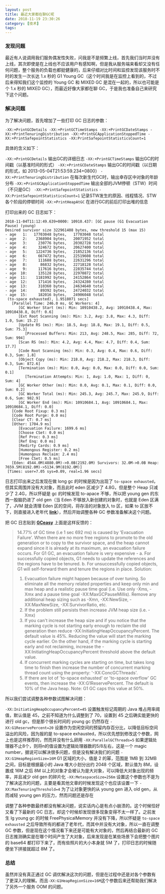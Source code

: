 ```yaml
---
layout: post
title: 最近大家都在聊GC呢
date: 2018-11-19 23:30:26
category: [技术]
tags: 
---
```


### 发现问题

最近有人说调用我们服务偶发性失败，问我是不是频繁上线，首先我们当时并没有上线，其次即使是在上线也不应该用户有感知啊，但是我从服务端来看却又没有任何问题，整个服务的负载也都挺健康的，后来仔细对比时间和监控发现该服务时不时的发生一次长达 1.x 秒的 G1 Young GC（这个时间我是在监控上看到的，不过后来得知我们这个监控的 Young GC 和 MIXED GC 是混在一起的，所以也可能是个 1.x 秒的 MIXED GC），而最近好像大家都在聊 GC，于是我也准备自己来研究下这个问题。

### 解决问题

为了解决问题，首先增加了一些打印 GC 日志的参数：

    -XX:+PrintGCDetails -XX:+PrintGCTimeStamps -XX:+PrintGCDateStamps -XX:+PrintTenuringDistribution -XX:+PrintGCApplicationStoppedTime -XX:+PrintSafepointStatistics -XX:PrintSafepointStatisticsCount=1

具体的含义如下：

```-XX:+PrintGCDetails```  输出GC的详细日志
```-XX:+PrintGCTimeStamps```  输出GC的时间戳（以基准时间的形式）
```-XX:+PrintGCDateStamps```  输出GC的时间戳（以日期的形式，如 2013-05-04T21:53:59.234+0800）
```-XX:+PrintTenuringDistribution```  在每次新生代GC时，输出幸存区中对象的年龄分布
```-XX:+PrintGCApplicationStoppedTime```  输出全部的JVM停顿（STW）时间（不只是GC）
```-XX:+PrintSafepointStatistics``` ```-XX:PrintSafepointStatisticsCount=1```  记录STW发生的原因、线程情况、STW各个阶段的停顿时间
```-XX:+PrintHeapAtGC```  在进行GC的前后打印出堆的信息

打印出来的 GC 日志如下：
<!--more-->

    2018-11-04T11:12:49.639+0000: 10910.437: [GC pause (G1 Evacuation Pause) (young)
    Desired survivor size 322961408 bytes, new threshold 15 (max 15)
    - age   1:   17703048 bytes,   17703048 total
    - age   2:    2368904 bytes,   20071952 total
    - age   3:     230776 bytes,   20302728 total
    - age   4:     324672 bytes,   20627400 total
    - age   5:    1224736 bytes,   21852136 total
    - age   6:     667472 bytes,   22519608 total
    - age   7:     111688 bytes,   22631296 total
    - age   8:      86832 bytes,   22718128 total
    - age   9:     117616 bytes,   22835744 total
    - age  10:     135128 bytes,   22970872 total
    - age  11:    1181992 bytes,   24152864 total
    - age  12:     171416 bytes,   24324280 total
    - age  13:     310360 bytes,   24634640 total
    - age  14:      89392 bytes,   24724032 total
    - age  15:     182016 bytes,   24906048 total
     (to-space exhausted), 1.9518071 secs]
       [Parallel Time: 246.0 ms, GC Workers: 4]
          [GC Worker Start (ms): Min: 10910438.2, Avg: 10910438.4, Max: 10910438.8, Diff: 0.6]
          [Ext Root Scanning (ms): Min: 3.2, Avg: 3.8, Max: 4.3, Diff: 1.0, Sum: 15.2]
          [Update RS (ms): Min: 18.5, Avg: 18.8, Max: 19.1, Diff: 0.5, Sum: 75.3]
             [Processed Buffers: Min: 213, Avg: 248.5, Max: 285, Diff: 72, Sum: 994]
          [Scan RS (ms): Min: 4.2, Avg: 4.4, Max: 4.7, Diff: 0.4, Sum: 17.7]
          [Code Root Scanning (ms): Min: 0.3, Avg: 0.4, Max: 0.6, Diff: 0.3, Sum: 1.8]
          [Object Copy (ms): Min: 218.0, Avg: 218.2, Max: 218.3, Diff: 0.3, Sum: 872.6]
          [Termination (ms): Min: 0.0, Avg: 0.0, Max: 0.0, Diff: 0.0, Sum: 0.1]
             [Termination Attempts: Min: 1, Avg: 1.0, Max: 1, Diff: 0, Sum: 4]
          [GC Worker Other (ms): Min: 0.0, Avg: 0.1, Max: 0.1, Diff: 0.0, Sum: 0.2]
          [GC Worker Total (ms): Min: 245.3, Avg: 245.7, Max: 245.9, Diff: 0.6, Sum: 982.9]
          [GC Worker End (ms): Min: 10910684.1, Avg: 10910684.1, Max: 10910684.1, Diff: 0.0]
       [Code Root Fixup: 0.3 ms]
       [Code Root Purge: 0.0 ms]
       [Clear CT: 0.7 ms]
       [Other: 1704.9 ms]
          [Evacuation Failure: 1699.6 ms]
          [Choose CSet: 0.0 ms]
          [Ref Proc: 0.3 ms]
          [Ref Enq: 0.0 ms]
          [Redirty Cards: 0.9 ms]
          [Humongous Register: 0.2 ms]
          [Humongous Reclaim: 2.4 ms]
          [Free CSet: 0.5 ms]
       [Eden: 4544.0M(4880.0M)->0.0B(2192.0M) Survivors: 32.0M->0.0B Heap: 7659.5M(8192.0M)->5134.9M(8192.0M)]
     [Times: user=7.05 sys=0.09, real=1.96 secs] 

日志打印出来之后发现在做 long gc 的时候是因为出现了 ```to-space exhausted```，但其实周围并没有大对象，而且此时 eden 区减少了 4.8G，但是整个 Heap 只减少了 2.4G，所以怀疑是 gc 的时候发现 to-apace 不够，所以把 young gen 的东西一股脑扔进了 old gen（当 Eden 不够放入新创建的对象时，也就是 Eden 区满了，JVM 就会清理 Eden 区的空间，将存活的对象放入 to 区，如果 to 区放不下，则直接进入老年代 **[link](https://www.cnblogs.com/stateis0/p/9062188.html)**），然后开始调整各种 GC 参数准备解决这个问题。

把 GC 日志贴到 **[GCeasy](http://gceasy.io/)** 上面是这样反馈的：

> 14.77% of GC time (i.e 1 sec 692 ms) is caused by 'Evacuation Failure'. When there are no more free regions to promote to the old generation or to copy to the survivor space, and the heap cannot expand since it is already at its maximum, an evacuation failure occurs. For G1 GC, an evacuation failure is very expensive - a. For successfully copied objects, G1 needs to update the references and the regions have to be tenured. b. For unsuccessfully copied objects, G1 will self-forward them and tenure the regions in place.
> Solution: 
> 1. Evacuation failure might happen because of over tuning. So eliminate all the memory related properties and keep only min and max heap and a realistic pause time goal (i.e. Use only -Xms, -Xmx and a pause time goal -XX:MaxGCPauseMillis). Remove any additional heap sizing such as -Xmn, -XX:NewSize, -XX:MaxNewSize, -XX:SurvivorRatio, etc.
> 2. If the problem still persists then increase JVM heap size (i.e. -Xmx)
> 3. If you can't increase the heap size and if you notice that the marking cycle is not starting early enough to reclaim the old generation then reduce -XX:InitiatingHeapOccupancyPercent. The default value is 45%. Reducing the value will start the marking cycle earlier. On the other hand, if the marking cycle is starting early and not reclaiming, increase the -XX:InitiatingHeapOccupancyPercent threshold above the default value.
> 4. If concurrent marking cycles are starting on time, but takes long time to finish then increase the number of concurrent marking thread count using the property: '-XX:ConcGCThreads'.
> 5. If there are lot of 'to-space exhausted' or 'to-space overflow' GC events, then increase the -XX:G1ReservePercent. The default is 10% of the Java heap. Note: G1 GC caps this value at 50%.

所以我们尝试调整各种参数试图解决问题：

```-XX:InitiatingHeapOccupancyPercent=45```  设置触发标记周期的 Java 堆占用率阈值，默认值是 45，之前不知道为什么调整到了 70，设置到 45 之后确实能更快的进行 old gc，但是那个很长时间的 young gc 仍然存在
```-XX:G1ReservePercent=20```  设置作为空闲空间的预留内存百分比，以降低目标空间溢出的风险，因为报的是 to-space exhausted，所以优先想到修改这个参数，网上也是这样推荐的，然而并没有什么卵用
```-XX:ParallelGCThreads=5```  如果逻辑处理器不止8个，则将n的值设置为逻辑处理器数的5/8左右，这是一个 magic number，据说可以解决很多问题，但是没有解决我们的问题
```-XX:G1HeapRegionSize=16M```  G1 区域的大小，值是 2 的幂，范围是 1MB 到 32MB 之间，目标是根据最小的 Java 堆大小划分出约 2048 个区域，默认值为 8M，设置成 16M 之后 8M 以上的对象才会被认为是大对象，可以降低大对象出现的频率，并且减少 old gen 的碎片化
```-XX:MetaspaceSize=256m```  设置这个参数也不是为了解决这次的问题，主要是看其他文章的时候发现这个也应该设置一下
```-XX:MaxTenuringThreshold=4```  为了让对象更快的从 young gen 进入 old gen，从而减轻 young gen 的压力，然而问题还是存在


调整了各种参数最终都没有解决问题，说实话内心是有点小崩溃的。这个时候恰好又看了下最新的 GC 日志，却这个时候却发现很多现象变得不太一样了。之前发生 lg young gc 的时候 FreePhysicalMemory 并没有下降，所以怀疑是 ```to-space exhausted``` 之后导致所有的都进了老年代，而其中并没有大对象，所以一直在调整 GC 参数，但是现在这个情况看下来还是可能有大对象的，然后再结合最新的 GC 日志推测确实是在哪个时间产生了大对象，后来发现是在某些场景下会把整个图片的 base64 都打印下来了，而有些照片的大小本身就 5M 了，打印日志的时候随便坐下拼接就超过 8M 了。

### 总结

虽然并没有真正通过 GC 调优解决这次的问题，但是在过程中还是对各个参数有了更深入的理解。而且```-XX:G1HeapRegionSize=16M```这个参数后来还帮助我们解决了另外一个服务 OOM  的问题。

